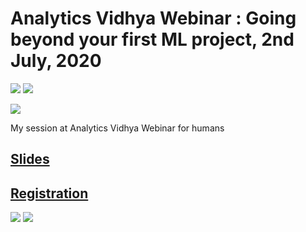 # Analytics Vidhya Webinar : Going beyond your first ML project, 2nd July, 2020

[![](https://img.shields.io/github/license/sourcerer-io/hall-of-fame.svg?colorB=ff0000)](https://github.com/akshaybahadur21/Emojinator/blob/master/LICENSE.md)  [![](https://img.shields.io/badge/Akshay-Bahadur-brightgreen.svg?colorB=ff0000)](https://akshaybahadur.com)

<img src = "https://cdn.analyticsvidhya.com/wp-content/uploads/2017/04/13034116/Screen-Shot-2017-04-13-at-9.10.43-AM.png">

My session at Analytics Vidhya Webinar for humans 

## [Slides]()
## [Registration](https://datahack.analyticsvidhya.com/contest/webinar-going-beyond-your-first-machine-learning-p/)
<img src = "https://github.com/akshaybahadur21/Analytics-Vidhya-Webinar-2020/blob/master/poster.png">
<img src = "https://github.com/akshaybahadur21/Analytics-Vidhya-Webinar-2020/blob/master/akshay.jpeg">
